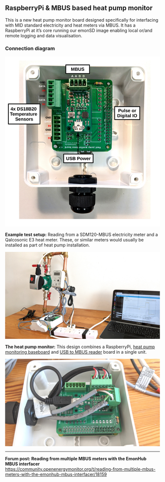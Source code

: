 ## RaspberryPi & MBUS based heat pump monitor

This is a new heat pump monitor board designed specifically for interfacing with MID standard electricity and heat meters via MBUS. It has a RaspberryPi at it’s core running our emonSD image enabling local or/and remote logging and data visualisation.

### Connection diagram

![images/connection_diagram.jpg](images/connection_diagram.jpg)

**Example test setup:** Reading from a SDM120-MBUS electricity meter and a Qalcosonic E3 heat meter. These, or similar meters would usually be installed as part of heat pump installation.

![images/hpmon_small.jpg](images/hpmon_small.jpg)

**The heat pump monitor:** This design combines a RaspberryPi, [heat pump monitoring baseboard](baseboard) and [USB to MBUS reader](../USB_MBUS_Reader) board in a single unit.

![heatpump_monitor_connected.jpg](images/heatpump_monitor_connected.jpg)

---

**Forum post: Reading from multiple MBUS meters with the EmonHub MBUS interfacer**<br>
https://community.openenergymonitor.org/t/reading-from-multiple-mbus-meters-with-the-emonhub-mbus-interfacer/18159
